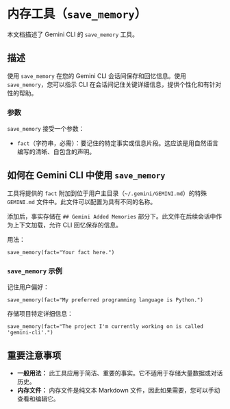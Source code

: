 # 内存工具（`save_memory`）

本文档描述了 Gemini CLI 的 `save_memory` 工具。

## 描述

使用 `save_memory` 在您的 Gemini CLI 会话间保存和回忆信息。使用 `save_memory`，您可以指示 CLI 在会话间记住关键详细信息，提供个性化和有针对性的帮助。

### 参数

`save_memory` 接受一个参数：

- `fact`（字符串，必需）：要记住的特定事实或信息片段。这应该是用自然语言编写的清晰、自包含的声明。

## 如何在 Gemini CLI 中使用 `save_memory`

工具将提供的 `fact` 附加到位于用户主目录（`~/.gemini/GEMINI.md`）的特殊 `GEMINI.md` 文件中。此文件可以配置为具有不同的名称。

添加后，事实存储在 `## Gemini Added Memories` 部分下。此文件在后续会话中作为上下文加载，允许 CLI 回忆保存的信息。

用法：

```
save_memory(fact="Your fact here.")
```

### `save_memory` 示例

记住用户偏好：

```
save_memory(fact="My preferred programming language is Python.")
```

存储项目特定详细信息：

```
save_memory(fact="The project I'm currently working on is called 'gemini-cli'.")
```

## 重要注意事项

- **一般用法：** 此工具应用于简洁、重要的事实。它不适用于存储大量数据或对话历史。
- **内存文件：** 内存文件是纯文本 Markdown 文件，因此如果需要，您可以手动查看和编辑它。